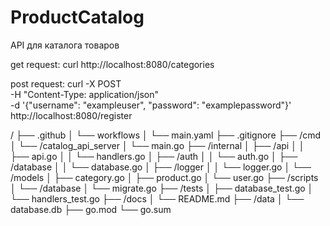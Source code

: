 # ProductCatalog
API для каталога товаров

get request:
curl http://localhost:8080/categories

post request:
curl -X POST \
-H "Content-Type: application/json" \
-d '{"username": "exampleuser", "password": "examplepassword"}' \
http://localhost:8080/register

/
├── .github
│   └── workflows
│       └── main.yaml
├── .gitignore
├── /cmd
│   └── /catalog_api_server
│       └── main.go
├── /internal
│   ├── /api
│   │   ├── api.go
│   │   └── handlers.go
│   ├── /auth
│   │   └── auth.go
│   ├── /database
│   │   └── database.go
│   ├── /logger
│   │   └── logger.go
│   └── /models
│       ├── category.go
│       ├── product.go
│       └── user.go
├── /scripts
│   └── /database
│       └── migrate.go
├── /tests
│   ├── database_test.go
│   └── handlers_test.go
├── /docs
│   └── README.md
├── /data
│   └── database.db
├── go.mod
└── go.sum

